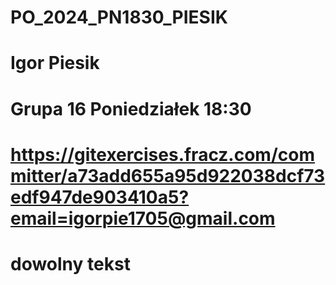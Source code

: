 # PO_2024_PN1830_PIESIK
# Igor Piesik
# Grupa 16 Poniedziałek 18:30
# 
# https://gitexercises.fracz.com/committer/a73add655a95d922038dcf73edf947de903410a5?email=igorpie1705@gmail.com
# dowolny tekst
